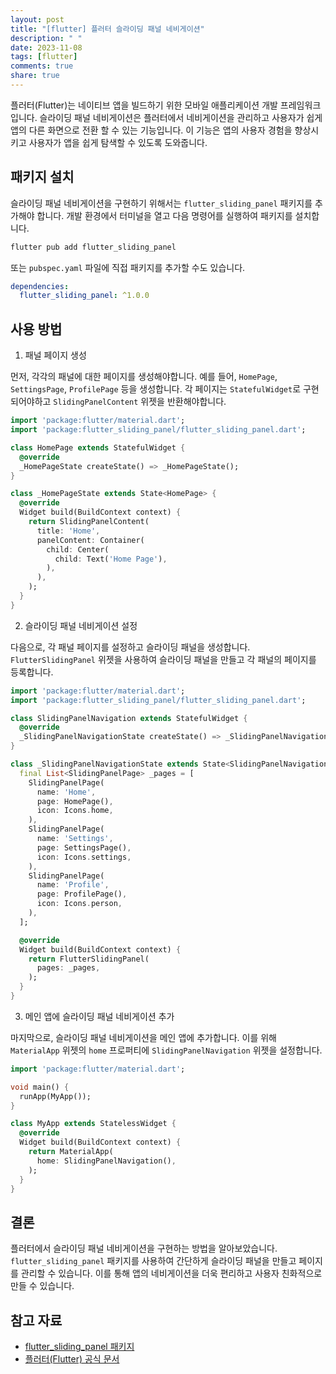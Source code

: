 ```yaml
---
layout: post
title: "[flutter] 플러터 슬라이딩 패널 네비게이션"
description: " "
date: 2023-11-08
tags: [flutter]
comments: true
share: true
---
```


플러터(Flutter)는 네이티브 앱을 빌드하기 위한 모바일 애플리케이션 개발 프레임워크입니다. 슬라이딩 패널 네비게이션은 플러터에서 네비게이션을 관리하고 사용자가 쉽게 앱의 다른 화면으로 전환 할 수 있는 기능입니다. 이 기능은 앱의 사용자 경험을 향상시키고 사용자가 앱을 쉽게 탐색할 수 있도록 도와줍니다.

## 패키지 설치

슬라이딩 패널 네비게이션을 구현하기 위해서는 `flutter_sliding_panel` 패키지를 추가해야 합니다. 개발 환경에서 터미널을 열고 다음 명령어를 실행하여 패키지를 설치합니다.

```dart
flutter pub add flutter_sliding_panel
```

또는 `pubspec.yaml` 파일에 직접 패키지를 추가할 수도 있습니다.

```yaml
dependencies:
  flutter_sliding_panel: ^1.0.0
```

## 사용 방법

1. 패널 페이지 생성

먼저, 각각의 패널에 대한 페이지를 생성해야합니다. 예를 들어, `HomePage`, `SettingsPage`, `ProfilePage` 등을 생성합니다. 각 페이지는 `StatefulWidget`로 구현되어야하고 `SlidingPanelContent` 위젯을 반환해야합니다.

```dart
import 'package:flutter/material.dart';
import 'package:flutter_sliding_panel/flutter_sliding_panel.dart';

class HomePage extends StatefulWidget {
  @override
  _HomePageState createState() => _HomePageState();
}

class _HomePageState extends State<HomePage> {
  @override
  Widget build(BuildContext context) {
    return SlidingPanelContent(
      title: 'Home',
      panelContent: Container(
        child: Center(
          child: Text('Home Page'),
        ),
      ),
    );
  }
}
```

2. 슬라이딩 패널 네비게이션 설정

다음으로, 각 패널 페이지를 설정하고 슬라이딩 패널을 생성합니다. `FlutterSlidingPanel` 위젯을 사용하여 슬라이딩 패널을 만들고 각 패널의 페이지를 등록합니다.

```dart
import 'package:flutter/material.dart';
import 'package:flutter_sliding_panel/flutter_sliding_panel.dart';

class SlidingPanelNavigation extends StatefulWidget {
  @override
  _SlidingPanelNavigationState createState() => _SlidingPanelNavigationState();
}

class _SlidingPanelNavigationState extends State<SlidingPanelNavigation> {
  final List<SlidingPanelPage> _pages = [
    SlidingPanelPage(
      name: 'Home',
      page: HomePage(),
      icon: Icons.home,
    ),
    SlidingPanelPage(
      name: 'Settings',
      page: SettingsPage(),
      icon: Icons.settings,
    ),
    SlidingPanelPage(
      name: 'Profile',
      page: ProfilePage(),
      icon: Icons.person,
    ),
  ];

  @override
  Widget build(BuildContext context) {
    return FlutterSlidingPanel(
      pages: _pages,
    );
  }
}
```

3. 메인 앱에 슬라이딩 패널 네비게이션 추가

마지막으로, 슬라이딩 패널 네비게이션을 메인 앱에 추가합니다. 이를 위해 `MaterialApp` 위젯의 `home` 프로퍼티에 `SlidingPanelNavigation` 위젯을 설정합니다.

```dart
import 'package:flutter/material.dart';

void main() {
  runApp(MyApp());
}

class MyApp extends StatelessWidget {
  @override
  Widget build(BuildContext context) {
    return MaterialApp(
      home: SlidingPanelNavigation(),
    );
  }
}
```

## 결론

플러터에서 슬라이딩 패널 네비게이션을 구현하는 방법을 알아보았습니다. `flutter_sliding_panel` 패키지를 사용하여 간단하게 슬라이딩 패널을 만들고 페이지를 관리할 수 있습니다. 이를 통해 앱의 네비게이션을 더욱 편리하고 사용자 친화적으로 만들 수 있습니다.

## 참고 자료

- [flutter_sliding_panel 패키지](https://pub.dev/packages/flutter_sliding_panel)
- [플러터(Flutter) 공식 문서](https://flutter.dev/)